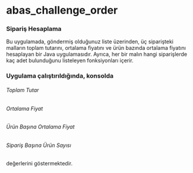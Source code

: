 # abas_challenge_order

### Sipariş Hesaplama

Bu uygulamada, göndermiş olduğunuz liste üzerinden, üç siparişteki malların toplam tutarını, ortalama fiyatını ve ürün bazında ortalama fiyatını hesaplayan bir Java uygulamasıdır. 
Ayrıca, her bir malın hangi siparişlerde kaç adet bulunduğunu listeleyen fonksiyonları içerir.


### Uygulama çalıştırıldığında, konsolda 
###### Toplam Tutar
###### Ortalama Fiyat
###### Ürün Başına Ortalama Fiyat
###### Sipariş Başına Ürün Sayısı
değerlerini göstermektedir.
